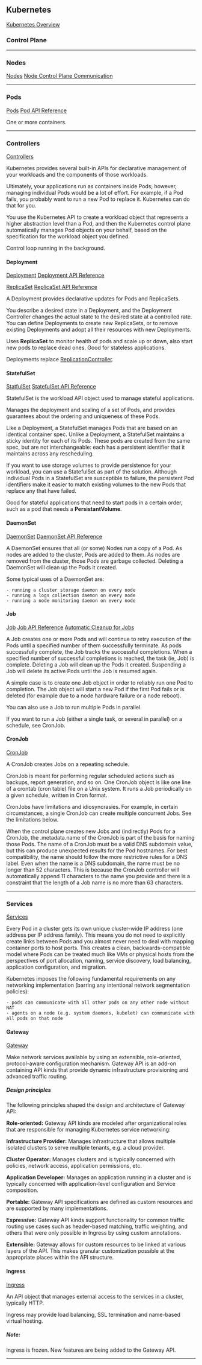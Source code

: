 ## Kubernetes
[Kubernetes Overview](https://kubernetes.io/docs/concepts/overview/#why-you-need-kubernetes-and-what-can-it-do)

### Control Plane

_________________________
### Nodes
[Nodes](https://kubernetes.io/docs/concepts/architecture/nodes/)
[Node Control Plane Communication](https://kubernetes.io/docs/concepts/architecture/control-plane-node-communication/)

_________________________
### Pods
[Pods](https://kubernetes.io/docs/concepts/workloads/pods/)
[Pod API Reference](https://kubernetes.io/docs/reference/kubernetes-api/workload-resources/pod-v1/)

One or more containers.
_________________________
### Controllers
[Controllers](https://kubernetes.io/docs/concepts/architecture/controller/)

Kubernetes provides several built-in APIs for declarative management
of your workloads and the components of those workloads.

Ultimately, your applications run as containers inside Pods; however,
managing individual Pods would be a lot of effort. For example, if a
Pod fails, you probably want to run a new Pod to replace
it. Kubernetes can do that for you.

You use the Kubernetes API to create a workload object that represents
a higher abstraction level than a Pod, and then the Kubernetes control
plane automatically manages Pod objects on your behalf, based on the
specification for the workload object you defined.

Control loop running in the background.
#### Deployment
[Deployment](https://kubernetes.io/docs/concepts/workloads/controllers/deployment/)
[Deployment API Reference](https://kubernetes.io/docs/reference/kubernetes-api/workload-resources/deployment-v1/)

[ReplicaSet](https://kubernetes.io/docs/concepts/workloads/controllers/replicaset/)
[ReplicaSet API Reference](https://kubernetes.io/docs/reference/kubernetes-api/workload-resources/replica-set-v1/)

A Deployment provides declarative updates for Pods and ReplicaSets.

You describe a desired state in a Deployment, and the Deployment
Controller changes the actual state to the desired state at a
controlled rate. You can define Deployments to create new ReplicaSets,
or to remove existing Deployments and adopt all their resources with
new Deployments.

Uses **ReplicaSet** to monitor health of pods and scale up or down, also start new pods to
replace dead ones. Good for stateless applications.

Deployments replace [ReplicationController](https://kubernetes.io/docs/concepts/workloads/controllers/replicationcontroller/).

#### StatefulSet
[StatfulSet](https://kubernetes.io/docs/concepts/workloads/controllers/statefulset/)
[StatefulSet API Reference](https://kubernetes.io/docs/reference/kubernetes-api/workload-resources/stateful-set-v1/)

StatefulSet is the workload API object used to manage stateful applications.

Manages the deployment and scaling of a set of Pods, and provides
guarantees about the ordering and uniqueness of these Pods.

Like a Deployment, a StatefulSet manages Pods that are based on an
identical container spec. Unlike a Deployment, a StatefulSet maintains
a sticky identity for each of its Pods. These pods are created from
the same spec, but are not interchangeable: each has a persistent
identifier that it maintains across any rescheduling.

If you want to use storage volumes to provide persistence for your
workload, you can use a StatefulSet as part of the solution. Although
individual Pods in a StatefulSet are susceptible to failure, the
persistent Pod identifiers make it easier to match existing volumes to
the new Pods that replace any that have failed.

Good for stateful applications that need to start pods in a certain order, such as a pod
that needs a **PersistantVolume**.

#### DaemonSet
[DaemonSet](https://kubernetes.io/docs/concepts/workloads/controllers/daemonset/)
[DaemonSet API Reference](https://kubernetes.io/docs/reference/kubernetes-api/workload-resources/daemon-set-v1/)

A DaemonSet ensures that all (or some) Nodes run a copy of a Pod. As
nodes are added to the cluster, Pods are added to them. As nodes are
removed from the cluster, those Pods are garbage collected. Deleting a
DaemonSet will clean up the Pods it created.

Some typical uses of a DaemonSet are:

    - running a cluster storage daemon on every node
    - running a logs collection daemon on every node
    - running a node monitoring daemon on every node

#### Job
[Job](https://kubernetes.io/docs/concepts/workloads/controllers/job/)
[Job API Reference](https://kubernetes.io/docs/reference/kubernetes-api/workload-resources/job-v1/)
[Automatic Cleanup for Jobs](https://kubernetes.io/docs/concepts/workloads/controllers/ttlafterfinished/)

A Job creates one or more Pods and will continue to retry execution of
the Pods until a specified number of them successfully terminate. As
pods successfully complete, the Job tracks the successful
completions. When a specified number of successful completions is
reached, the task (ie, Job) is complete. Deleting a Job will clean up
the Pods it created. Suspending a Job will delete its active Pods
until the Job is resumed again.

A simple case is to create one Job object in order to reliably run one
Pod to completion. The Job object will start a new Pod if the first
Pod fails or is deleted (for example due to a node hardware failure or
a node reboot).

You can also use a Job to run multiple Pods in parallel.

If you want to run a Job (either a single task, or several in
parallel) on a schedule, see CronJob.

#### CronJob
[CronJob](https://kubernetes.io/docs/concepts/workloads/controllers/cron-jobs/)

A CronJob creates Jobs on a repeating schedule.

CronJob is meant for performing regular scheduled actions such as
backups, report generation, and so on. One CronJob object is like one
line of a crontab (cron table) file on a Unix system. It runs a Job
periodically on a given schedule, written in Cron format.

CronJobs have limitations and idiosyncrasies. For example, in certain
circumstances, a single CronJob can create multiple concurrent
Jobs. See the limitations below.

When the control plane creates new Jobs and (indirectly) Pods for a
CronJob, the .metadata.name of the CronJob is part of the basis for
naming those Pods. The name of a CronJob must be a valid DNS subdomain
value, but this can produce unexpected results for the Pod
hostnames. For best compatibility, the name should follow the more
restrictive rules for a DNS label. Even when the name is a DNS
subdomain, the name must be no longer than 52 characters. This is
because the CronJob controller will automatically append 11 characters
to the name you provide and there is a constraint that the length of a
Job name is no more than 63 characters.


_________________________
### Services
[Services](https://kubernetes.io/docs/concepts/services-networking/)

Every Pod in a cluster gets its own unique cluster-wide IP address
(one address per IP address family). This means you do not need to
explicitly create links between Pods and you almost never need to deal
with mapping container ports to host ports.  This creates a clean,
backwards-compatible model where Pods can be treated much like VMs or
physical hosts from the perspectives of port allocation, naming,
service discovery, load balancing, application configuration, and
migration.

Kubernetes imposes the following fundamental requirements on any
networking implementation (barring any intentional network
segmentation policies):

    - pods can communicate with all other pods on any other node without NAT
    - agents on a node (e.g. system daemons, kubelet) can communicate with all pods on that node

#### Gateway
[Gateway](https://kubernetes.io/docs/concepts/services-networking/gateway/)

Make network services available by using an extensible, role-oriented,
protocol-aware configuration mechanism. Gateway API is an add-on
containing API kinds that provide dynamic infrastructure provisioning
and advanced traffic routing.

##### Design principles
The following principles shaped the design and architecture of Gateway API:

**Role-oriented:** Gateway API kinds are modeled after organizational roles that are responsible for managing Kubernetes service networking:

**Infrastructure Provider:** Manages infrastructure that allows multiple isolated clusters to serve multiple tenants, e.g. a cloud provider.

**Cluster Operator:** Manages clusters and is typically concerned with policies, network access, application permissions, etc.

**Application Developer:** Manages an application running in a cluster and is typically concerned with application-level configuration and Service composition.

**Portable:** Gateway API specifications are defined as custom resources and are supported by many implementations.

**Expressive:** Gateway API kinds support functionality for common traffic routing use cases such as header-based matching, traffic weighting, and others that were only possible in Ingress by using custom annotations.

**Extensible:** Gateway allows for custom resources to be linked at various layers of the API. This makes granular customization possible at the appropriate places within the API structure.

#### Ingress
[Ingress](https://kubernetes.io/docs/concepts/services-networking/ingress/)

An API object that manages external access to the services in a cluster, typically HTTP.

Ingress may provide load balancing, SSL termination and name-based virtual hosting.

##### Note:
Ingress is frozen. New features are being added to the Gateway API.

_________________________

